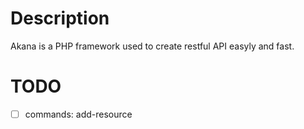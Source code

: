 # Description
Akana is a PHP framework used to create restful API easyly and fast. 

# TODO
- [ ] commands: add-resource